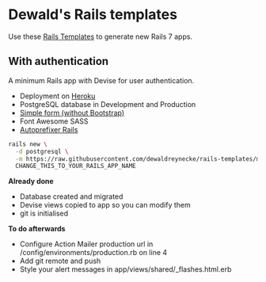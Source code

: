 # Dewald's Rails templates

Use these [Rails Templates](http://guides.rubyonrails.org/rails_application_templates.html) to generate new Rails 7 apps.

## With authentication

A minimum Rails app with Devise for user authentication.
- Deployment on [Heroku](https://www.heroku.com/)
- PostgreSQL database in Development and Production
- [Simple form (without Bootstrap)](https://github.com/heartcombo/simple_form)
- Font Awesome SASS
- [Autoprefixer Rails](https://github.com/ai/autoprefixer-rails)

```bash
rails new \
  -d postgresql \
  -m https://raw.githubusercontent.com/dewaldreynecke/rails-templates/main/auth.rb \
  CHANGE_THIS_TO_YOUR_RAILS_APP_NAME
```

**Already done**
- Database created and migrated
- Devise views copied to app so you can modify them
- git is initialised

**To do afterwards**
- Configure Action Mailer production url in /config/environments/production.rb on line 4
- Add git remote and push
- Style your alert messages in app/views/shared/_flashes.html.erb
